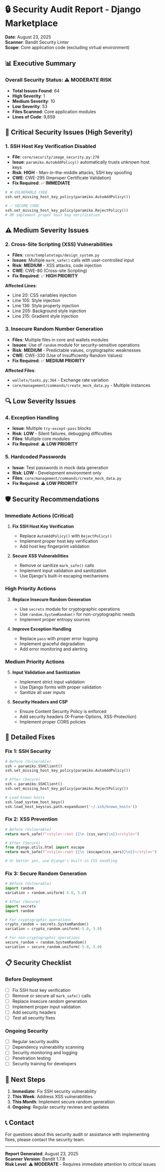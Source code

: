 # 🔒 Security Audit Report - Django Marketplace

**Date**: August 23, 2025  
**Scanner**: Bandit Security Linter  
**Scope**: Core application code (excluding virtual environment)

## 📊 **Executive Summary**

### **Overall Security Status**: ⚠️ **MODERATE RISK**

- **Total Issues Found**: 64
- **High Severity**: 1
- **Medium Severity**: 10  
- **Low Severity**: 53
- **Files Scanned**: Core application modules
- **Lines of Code**: 9,659

## 🚨 **Critical Security Issues (High Severity)**

### **1. SSH Host Key Verification Disabled**
- **File**: `core/security/image_security.py:278`
- **Issue**: `paramiko.AutoAddPolicy()` automatically trusts unknown host keys
- **Risk**: **HIGH** - Man-in-the-middle attacks, SSH key spoofing
- **CWE**: CWE-295 (Improper Certificate Validation)
- **Fix Required**: ✅ **IMMEDIATE**

```python
# ❌ VULNERABLE CODE
ssh.set_missing_host_key_policy(paramiko.AutoAddPolicy())

# ✅ SECURE CODE
ssh.set_missing_host_key_policy(paramiko.RejectPolicy())
# OR implement proper host key verification
```

## ⚠️ **Medium Severity Issues**

### **2. Cross-Site Scripting (XSS) Vulnerabilities**
- **Files**: `core/templatetags/design_system.py`
- **Issues**: Multiple `mark_safe()` calls with user-controlled input
- **Risk**: **MEDIUM** - XSS attacks, code injection
- **CWE**: CWE-80 (Cross-site Scripting)
- **Fix Required**: ✅ **HIGH PRIORITY**

**Affected Lines**:
- Line 20: CSS variables injection
- Line 105: Style injection  
- Line 136: Style property injection
- Line 205: Background style injection
- Line 215: Gradient style injection

### **3. Insecure Random Number Generation**
- **Files**: Multiple files in core and wallets modules
- **Issues**: Use of `random` module for security-sensitive operations
- **Risk**: **MEDIUM** - Predictable values, cryptographic weaknesses
- **CWE**: CWE-330 (Use of Insufficiently Random Values)
- **Fix Required**: ✅ **MEDIUM PRIORITY**

**Affected Files**:
- `wallets/tasks.py:364` - Exchange rate variation
- `core/management/commands/create_mock_data.py` - Multiple instances

## 🔍 **Low Severity Issues**

### **4. Exception Handling**
- **Issue**: Multiple `try-except-pass` blocks
- **Risk**: **LOW** - Silent failures, debugging difficulties
- **Files**: Multiple core modules
- **Fix Required**: ⚠️ **LOW PRIORITY**

### **5. Hardcoded Passwords**
- **Issue**: Test passwords in mock data generation
- **Risk**: **LOW** - Development environment only
- **Files**: `core/management/commands/create_mock_data.py`
- **Fix Required**: ⚠️ **LOW PRIORITY**

## 🛡️ **Security Recommendations**

### **Immediate Actions (Critical)**

1. **Fix SSH Host Key Verification**
   - Replace `AutoAddPolicy()` with `RejectPolicy()`
   - Implement proper host key verification
   - Add host key fingerprint validation

2. **Secure XSS Vulnerabilities**
   - Remove or sanitize `mark_safe()` calls
   - Implement input validation and sanitization
   - Use Django's built-in escaping mechanisms

### **High Priority Actions**

3. **Replace Insecure Random Generation**
   - Use `secrets` module for cryptographic operations
   - Use `random.SystemRandom()` for non-cryptographic needs
   - Implement proper entropy sources

4. **Improve Exception Handling**
   - Replace `pass` with proper error logging
   - Implement graceful degradation
   - Add error monitoring and alerting

### **Medium Priority Actions**

5. **Input Validation and Sanitization**
   - Implement strict input validation
   - Use Django forms with proper validation
   - Sanitize all user inputs

6. **Security Headers and CSP**
   - Ensure Content Security Policy is enforced
   - Add security headers (X-Frame-Options, XSS-Protection)
   - Implement proper CORS policies

## 🔧 **Detailed Fixes**

### **Fix 1: SSH Security**
```python
# Before (Vulnerable)
ssh = paramiko.SSHClient()
ssh.set_missing_host_key_policy(paramiko.AutoAddPolicy())

# After (Secure)
ssh = paramiko.SSHClient()
ssh.set_missing_host_key_policy(paramiko.RejectPolicy())

# Load known hosts
ssh.load_system_host_keys()
ssh.load_host_keys(os.path.expanduser('~/.ssh/known_hosts'))
```

### **Fix 2: XSS Prevention**
```python
# Before (Vulnerable)
return mark_safe(f"<style>:root {{\n {css_vars}\n}}</style>")

# After (Secure)
from django.utils.html import escape
return mark_safe(f"<style>:root {{\n {escape(css_vars)}\n}}</style>")

# Or better yet, use Django's built-in CSS handling
```

### **Fix 3: Secure Random Generation**
```python
# Before (Vulnerable)
import random
variation = random.uniform(-5.0, 5.0)

# After (Secure)
import secrets
import random

# For cryptographic operations
crypto_random = secrets.SystemRandom()
variation = crypto_random.uniform(-5.0, 5.0)

# For non-cryptographic operations
secure_random = random.SystemRandom()
variation = secure_random.uniform(-5.0, 5.0)
```

## 📋 **Security Checklist**

### **Before Deployment**
- [ ] Fix SSH host key verification
- [ ] Remove or secure all `mark_safe()` calls
- [ ] Replace insecure random generation
- [ ] Implement proper input validation
- [ ] Add security headers
- [ ] Test all security fixes

### **Ongoing Security**
- [ ] Regular security audits
- [ ] Dependency vulnerability scanning
- [ ] Security monitoring and logging
- [ ] Penetration testing
- [ ] Security training for developers

## 🎯 **Next Steps**

1. **Immediate**: Fix SSH security vulnerability
2. **This Week**: Address XSS vulnerabilities
3. **This Month**: Implement secure random generation
4. **Ongoing**: Regular security reviews and updates

## 📞 **Contact**

For questions about this security audit or assistance with implementing fixes, please contact the security team.

---

**Report Generated**: August 23, 2025  
**Scanner Version**: Bandit 1.7.8  
**Risk Level**: ⚠️ **MODERATE** - Requires immediate attention to critical issues